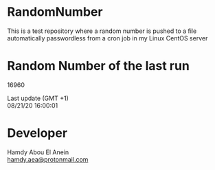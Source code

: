 # RandomNumber    
This is a test repository where a random number is pushed to a file automatically passwordless from a cron job in my Linux CentOS server    
# Random Number of the last run   
16960
      
Last update (GMT +1)    
08/21/20 16:00:01
# Developer    
Hamdy Abou El Anein   
hamdy.aea@protonmail.com
